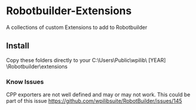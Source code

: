 # Robotbuilder-Extensions
A collections of custom Extensions to add to Robotbuilder

## Install
Copy these folders directly to your C:\Users\Public\wpilib\ [YEAR] \Robotbuilder\extensions 

### Know Issues
CPP exporters are not well defined and may or may not work. This could be part of this issue  https://github.com/wpilibsuite/RobotBuilder/issues/145 

